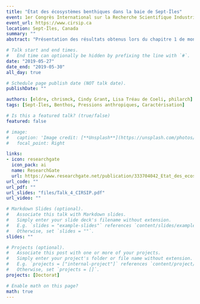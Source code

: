 ```yaml
---
title: "État des écosystèmes benthiques dans la baie de Sept-Îles"
event: 1er Congrès International sur la Recherche Scientifique Industrielle-Portuaire
event_url: https://www.cirsip.ca
location: Sept-Îles, Canada
summary: ""
abstract: "Présentation des résultats obtenus lors du chapitre 1 de mon projet de Doctorat, qui ont été présentés dans le livre 'Observatoire de la Baie de Sept-Îles'. J'ai été invité à présenter cette conférence par les organisateurs"

# Talk start and end times.
#   End time can optionally be hidden by prefixing the line with `#`.
date: "2019-05-27"
date_end: "2019-05-30"
all_day: true

# Schedule page publish date (NOT talk date).
publishDate: ""

authors: [eldre, chrismck, Cindy Grant, Lisa Tréau de Coeli, philarch]
tags: [Sept-Îles, Benthos, Pressions anthropiques, Caractérisation]

# Is this a featured talk? (true/false)
featured: false

# image:
#   caption: 'Image credit: [**Unsplash**](https://unsplash.com/photos/bzdhc5b3Bxs)'
#   focal_point: Right

links:
- icon: researchgate
  icon_pack: ai
  name: ResearchGate
  url: https://www.researchgate.net/publication/333704042_Etat_des_ecosystemes_benthiques_dans_la_baie_de_Sept-Iles
url_code: ""
url_pdf: ""
url_slides: "files/Talk_4_CIRSIP.pdf"
url_video: ""

# Markdown Slides (optional).
#   Associate this talk with Markdown slides.
#   Simply enter your slide deck's filename without extension.
#   E.g. `slides = "example-slides"` references `content/slides/example-slides.md`.
#   Otherwise, set `slides = ""`.
slides: ""

# Projects (optional).
#   Associate this post with one or more of your projects.
#   Simply enter your project's folder or file name without extension.
#   E.g. `projects = ["internal-project"]` references `content/project/deep-learning/index.md`.
#   Otherwise, set `projects = []`.
projects: [Doctorat]

# Enable math on this page?
math: true
---
```

